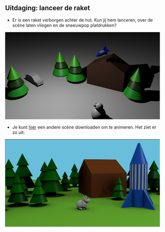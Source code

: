 ## Uitdaging: lanceer de raket

+ Er is een raket verborgen achter de hut. Kun jij hem lanceren, over de scène laten vliegen en de sneeuwpop platdrukken?

![Vliegende raket](images/blender-flying-rocket.png)

+ Je kunt [hier](resources/bunny-challenge.blend) een andere scène downloaden om te animeren. Het ziet er zo uit:

![Konijnenuitdaging](images/blender-bunny-challenge.png)